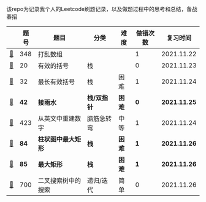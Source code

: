 该repo为记录我个人的Leetcode刷题记录，以及做题过程中的思考和总结，备战春招

|                             | 题号   | 题目                 | 分类          | 难度     | 做错次数 | 复习时间       |
| --------------------------- | ------ | -------------------- | ------------- | -------- | -------- | -------------- |
| [📕](./348.打乱数组.md)      | 348    | 打乱数组             |               |          | 1        | 2021.11.22     |
| [📕](./20.有效的括号.md)     | 20     | 有效的括号           | 栈            |          | 0        | 2021.11.23     |
| [📕](./32.最长有效括号)      | 32     | 最长有效括号         | 栈            | 困难     | 1        | 2021.11.24     |
| [📕](./42.接雨水)            | **42** | **接雨水**           | **栈/双指针** | **困难** | **0**    | **2021.11.25** |
| [📕](./423.从英文中重建数字) | 423    | 从英文中重建数字     | 脑筋急转弯    | 中等     | 1        | 2021.11.24     |
| [📕](./84.柱状图中最大矩形)  | **84** | **柱状图中最大矩形** | **栈**        | **困难** | **1**    | **2021.11.26** |
| [📕](./85.最大矩形)          | **85** | **最大矩形**         | **栈**        | **困难** | **1**    | **2021.11.26** |
| [📕](./700.二叉搜索树中搜索) | 700    | 二叉搜索树中的搜索   | 递归/迭代     | 简单     | 0        | 2021.11.26     |

